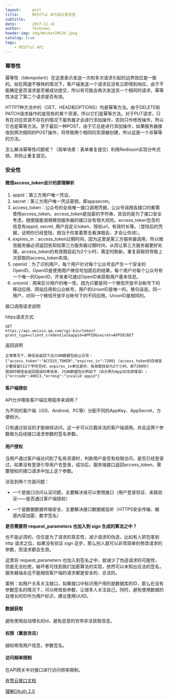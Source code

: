 ```yaml
---
layout:     post
title:      RESTful API设计安全性
subtitle:   
date:       2017-11-16
author:     Yezhiwei
header-img: img/WechatIMG38.jpeg
catalog: true
tags:
    - RESTful API
---
```


### 幂等性

幂等性（Idempotent）在这里表示发送一次和多次请求引起的边界效应是一致的。如在网速不够快的情况下，客户端发送一个请求后没有立即得到响应，由于不能确定是否请求是否被成功提交，所以有可能会再次发送另一个相同的请求，幂等性决定了第二个请求是否有效。

HTTP7种方法中的（GET、HEAD和OPTIONS）均是幂等方法。由于DELETE和PATCH请求操作的是现有的某个资源，所以它们是幂等方法。对于PUT请求，只有在对应资源不存在的情况下服务器才会进行添加操作，否则只作修改操作，所以它也是幂等方法。至于最后一种POST，由于它总是进行添加操作，如果服务器接收到两次相同的POST操作，将导致两个相同的资源被创建，所以这是一个非幂等的方法。

怎么解决幂等性问题呢？（简单场景：表单重复提交）利用Redisson实现分布式锁，并防止重复提交。

### 安全性

#### 微信access_token设计的原理解析

1. appid：第三方用户唯一凭证。
2. secret：第三方用户唯一凭证密钥，即appsecret。
3. access_token：公众号的全局唯一接口调用凭据，公众号调用各接口时都需使用access_token。access_token是加密的字符串，其目的是为了接口安全考虑，随便就能调用微信服务器的接口会有很大风险。access_token包含的信息有appid, secret, 用户自定义token，授权url，有效时长等。（登陆后的凭据，证明你已经登陆，相当于你拿着票去看演唱会，才会让你进）。
4. expires_in：access_token过期时间，因为这里是第三方服务器调用，所以微信服务器必须返回告知给第三方服务器过期时间，从而让第三方服务器更好处理。access_token的有效期目前为2个小时，需定时刷新，重复获取将导致上次获取的access_token失效。
5. openid：为了识别用户，每个用户针对每个公众号会产生一个安全的OpenID，OpenID是使用用户微信号加密后的结果，每个用户对每个公众号有一个唯一的OpenID，开发者可通过OpenID来获取用户基本信息。
6. unionid：用来区分用户的唯一性，因为只要是同一个微信开放平台帐号下的移动应用、网站应用和公众帐号，用户的UnionID是唯一的。换句话说，同一用户，对同一个微信开放平台帐号下的不同应用，UnionID是相同的。

接口调用请求说明

https请求方式: 

```
GET
https://api.weixin.qq.com/cgi-bin/token?grant_type=client_credential&appid=APPID&secret=APPSECRET
```

返回说明


```
正常情况下，微信会返回下述JSON数据包给公众号：
{"access_token":"ACCESS_TOKEN","expires_in":7200} (access_token的存储至少要保留512个字符空间，expires_in单位是秒，有效期目前为2个小时，即7200秒)
错误时微信会返回错误码等信息，JSON数据包示例如下（该示例为AppID无效错误）:
{"errcode":40013,"errmsg":"invalid appid"}
```


#### 客户端授权

API允许哪些客户端应用程序来调用？

为不同的客户端（iOS、Android、PC等）分配不同的AppKey、AppSecret，方便统计。

只有通过验证的才能继续访问，这一步可以拦截非法的客户端调用。并且这两个参数做为后续接口请求参数的签名参数。

#### 用户授权

当用户通过客户端访问到了私有资源时，判断用户是否有权限访问，是否已经登录过，如果没有登录引导用户去登录，成功后，服务端接口返回access_token，需要授权的接口请求中加上这个参数。

涉及到两个方面问题：

* 一个是接口访问认证问题，主要解决谁可以使用接口（用户登录验证、来路验证——是否通过客户端授权）

* 一个是数据数据传输安全，主要解决接口数据被监听（HTTPS安全传输、敏感内容加密、数字签名）

**是否需要将 request_parameters 也加入到 sign 生成的算法之中？**

也不是必须的，仅仅是为了请求的真实性，减少请求的伪造，比如有人抓包拿到 http 请求之后，如果没有验证 sign 这步，那么别人就可以非常简单的修改请求的参数，而请求都会生效。

这里将 request_parameters 也加入到签名之中，就减少了伪造请求的可能性，但是无法杜绝，破坏者可找到我们加密算法的实现，依然可以未知出合法的签名，服务器端永远不能相信客户端的请求都是安全的、合法的。

案例：如用户关系关注接口，如果接口中标识用户用的是数据库的ID，那么在没有参数签名的情况下，可以修改些参数，让很多人关注自己。同时，避免使用数据的自增长的ID作为用户标识，建议使用UUID。


#### 数据获取

避免使用自动增长的id，避免恶意的穷举非法获取信息。

#### 权限（重放攻击）

越权修改用户信息，参数签名。

#### 访问频率限制

在API网关中对接口进行访问频率限制。

[有赞云接口文档](https://www.youzanyun.com/docs) 

[理解OAuth 2.0](http://www.ruanyifeng.com/blog/2014/05/oauth_2_0.html)
